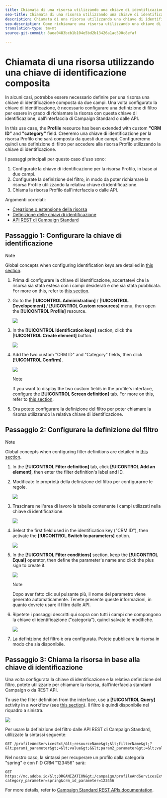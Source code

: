 ```yaml
---
title: Chiamata di una risorsa utilizzando una chiave di identificazione composita
seo-title: Chiamata di una risorsa utilizzando una chiave di identificazione composita
description: Chiamata di una risorsa utilizzando una chiave di identificazione composita
seo-description: Come richiamare una risorsa utilizzando una chiave di identificazione composita
translation-type: tm+mt
source-git-commit: 8aea0483bcb1b104e5bd2b13426a1ac590c8efaf

---
```



# Chiamata di una risorsa utilizzando una chiave di identificazione composita

In alcuni casi, potrebbe essere necessario definire per una risorsa una chiave di identificazione composta da due campi. Una volta configurato la chiave di identificazione, è necessario configurare una definizione di filtro per essere in grado di richiamare la risorsa con questa chiave di identificazione, dall'interfaccia di Campaign Standard o dalle API.

In this use case, the **Profile** resource has been extended with custom **"CRM ID"** and **"category"** field. Creeremo una chiave di identificazione per la risorsa Profilo che sarà composta da questi due campi. Configureremo quindi una definizione di filtro per accedere alla risorsa Profilo utilizzando la chiave di identificazione.

I passaggi principali per questo caso d'uso sono:

1. Configurate la chiave di identificazione per la risorsa Profilo, in base ai due campi.
1. Configurate la definizione del filtro, in modo da poter richiamare la risorsa Profile utilizzando la relativa chiave di identificazione.
1. Chiama la risorsa Profilo dall'interfaccia o dalle API.

Argomenti correlati:

* [Creazione o estensione della risorsa](../../developing/using/creating-or-extending-the-resource.md)
* [Definizione delle chiavi di identificazione](../../developing/using/configuring-the-resource-s-data-structure.md#defining-identification-keys)
* [API REST di Campaign Standard](https://docs.campaign.adobe.com/doc/standard/en/api/ACS_API.html)

## Passaggio 1: Configurare la chiave di identificazione

>[!NOTE]
> Global concepts when configuring identification keys are detailed in [this section](../../developing/using/configuring-the-resource-s-data-structure.md#defining-identification-keys).

1. Prima di configurare la chiave di identificazione, accertatevi che la risorsa sia stata estesa con i campi desiderati e che sia stata pubblicata. For more on this, refer to [this section](../../developing/using/creating-or-extending-the-resource.md).

1. Go to the **[!UICONTROL Administration]** / **[!UICONTROL Developement]** / **[!UICONTROL Custom resources]** menu, then open the **[!UICONTROL Profile]** resource.

   ![](assets/uc_idkey1.png)

1. In the **[!UICONTROL Identification keys]** section, click the **[!UICONTROL Create element]** button.

   ![](assets/uc_idkey2.png)

1. Add the two custom "CRM ID" and "Category" fields, then click **[!UICONTROL Confirm]**.

   ![](assets/uc_idkey3.png)

   >[!NOTE]
   > If you want to display the two custom fields in the profile's interface, configure the **[!UICONTROL Screen definition]** tab. For more on this, refer to [this section](../../developing/using/configuring-the-screen-definition.md).

1. Ora potete configurare la definizione del filtro per poter chiamare la risorsa utilizzando la relativa chiave di identificazione.

## Passaggio 2: Configurare la definizione del filtro

>[!NOTE]
> Global concepts when configuring filter definitions are detailed in [this section](../../developing/using/configuring-filter-definition.md).

1. In the **[!UICONTROL Filter definition]** tab, click **[!UICONTROL Add an element]**, then enter the filter definition's label and ID.

1. Modificate le proprietà della definizione del filtro per configurarne le regole.

   ![](assets/uc_idkey4.png)

1. Trascinare nell'area di lavoro la tabella contenente i campi utilizzati nella chiave di identificazione.

   ![](assets/uc_idkey5.png)

1. Select the first field used in the identification key ("CRM ID"), then activate the **[!UICONTROL Switch to parameters]** option.

   ![](assets/uc_idkey6.png)

1. In the **[!UICONTROL Filter conditions]** section, keep the **[!UICONTROL Equal]** operator, then define the parameter's name and click the plus sign to create it.

   ![](assets/uc_idkey7.png)

   >[!NOTE]
   > Dopo aver fatto clic sul pulsante più, il nome del parametro viene generato automaticamente. Tenete presente queste informazioni, in quanto dovrete usare il filtro dalle API.

1. Ripetete i passaggi descritti qui sopra con tutti i campi che compongono la chiave di identificazione ("categoria"), quindi salvate le modifiche.

   ![](assets/uc_idkey8.png)

1. La definizione del filtro è ora configurata. Potete pubblicare la risorsa in modo che sia disponibile.

## Passaggio 3: Chiama la risorsa in base alla chiave di identificazione

Una volta configurata la chiave di identificazione e la relativa definizione del filtro, potete utilizzarle per chiamare la risorsa, dall'interfaccia standard Campaign o da REST API.

To use the filter definition from the interface, use a **[!UICONTROL Query]** activity in a workflow (see [this section](../../automating/using/query.md)). Il filtro è quindi disponibile nel riquadro a sinistra.

![](assets/uc_idkey9.png)

Per usare la definizione del filtro dalle API REST di Campaign Standard, utilizzate la sintassi seguente:

```
GET /profileAndServicesExt/&lt;resourceName&gt;&lt;filterName&gt;?&lt;param1_parameter&gt;=&lt;value&gt;&&lt;param2_parameter&gt;=&lt;value&gt;
```

Nel nostro caso, la sintassi per recuperare un profilo dalla categoria "spring" e con l'ID CRM "123456" sarà:

```
GET https://mc.adobe.io/&lt;ORGANIZATION&gt;/campaign/profileAndServicesExt/profile/identification_key?category_parameter=spring&crm_id_parameter=123456
```

For more details, refer to [Campaign Standard REST APIs documentation](https://docs.campaign.adobe.com/doc/standard/en/api/ACS_API.html#filtering).